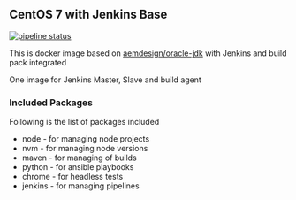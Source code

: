 ## CentOS 7 with Jenkins Base

[![pipeline status](https://gitlab.com/aem.design/jenkins-base/badges/master/pipeline.svg)](https://gitlab.com/aem.design/jenkins-base/commits/master)

This is docker image based on [aemdesign/oracle-jdk](https://hub.docker.com/r/aemdesign/oracle-jdk/) with Jenkins and build pack integrated

One image for Jenkins Master, Slave and build agent

### Included Packages

Following is the list of packages included

* node                  - for managing node projects
* nvm                   - for managing node versions
* maven                 - for managing of builds
* python                - for ansible playbooks
* chrome                - for headless tests
* jenkins               - for managing pipelines

